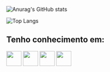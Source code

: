 ![Anurag's GitHub stats](https://github-readme-stats.vercel.app/api?username=YagoHFA&show_icons=true&theme=tokyonight)




![Top Langs](https://github-readme-stats.vercel.app/api/top-langs/?username=YagoHFA&layout=compact)


<h2> Tenho conhecimento em:</h2>
            <img src="https://cdn.jsdelivr.net/gh/devicons/devicon/icons/html5/html5-original.svg" width= "40" height="40" />
            <img src="https://cdn.jsdelivr.net/gh/devicons/devicon/icons/java/java-original-wordmark.svg" width= "40" height="40" />
            <img src="https://cdn.jsdelivr.net/gh/devicons/devicon/icons/mysql/mysql-original-wordmark.svg" width= "40" height="40"/>
            <img src="https://cdn.jsdelivr.net/gh/devicons/devicon/icons/python/python-original-wordmark.svg" width= "40" height="40"/>
          
          
          
          
